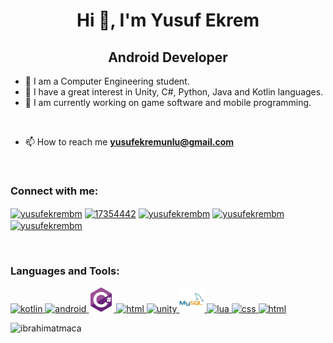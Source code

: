 <h1 align="center">Hi 👋, I'm Yusuf Ekrem</h1>
<h2 align="center">Android Developer</h2>

- 👀 I am a Computer Engineering student.
- 👾 I have a great interest in Unity, C#, Python, Java and Kotlin languages.
- 💞️ I am currently working on game software and mobile programming.
<br>

- 📫 How to reach me **yusufekremunlu@gmail.com**
<br>


<h3 align="left">Connect with me:</h3>
<p align="left">
<a href="https://linkedin.com/in/yusufekrembm" target="blank"><img align="center" src="https://raw.githubusercontent.com/rahuldkjain/github-profile-readme-generator/master/src/images/icons/Social/linked-in-alt.svg" alt="yusufekrembm" height="30" width="40" /></a>
<a href="https://stackoverflow.com/users/17354442" target="blank"><img align="center" src="https://raw.githubusercontent.com/rahuldkjain/github-profile-readme-generator/master/src/images/icons/Social/stack-overflow.svg" alt="17354442" height="30" width="40" /></a>
<a href="https://instagram.com/yusufekrembm" target="blank"><img align="center" src="https://raw.githubusercontent.com/rahuldkjain/github-profile-readme-generator/master/src/images/icons/Social/instagram.svg" alt="yusufekrembm" height="30" width="40" /></a>  
<a href="https://discord.gg/kMvBj2F" target="blank"><img align="center" src="https://www.svgrepo.com/show/353655/discord-icon.svg" alt="yusufekrembm" height="30" width="40" /></a>
<a href="https://www.reddit.com/user/yusufekrembm" target="blank"><img align="center" src="https://www.svgrepo.com/show/271111/reddit.svg" alt="yusufekrembm" height="30" width="40" /></a>
</p>
<br>

<h3 align="left">Languages and Tools:</h3>
<p align="left">
<a href="" target="" rel="noreferrer"> <img src="https://www.svgrepo.com/show/303617/kotlin-1-logo.svg" alt="kotlin" width="40" height="40"</a>
<a href="" target="" rel="noreferrer"> <img src="https://www.svgrepo.com/show/28684/android.svg" alt="android" width="40" height="40"/> </a>
<a href="" target="" rel="noreferrer"> <img src="https://raw.githubusercontent.com/devicons/devicon/master/icons/csharp/csharp-original.svg" alt="csharp" width="40" height="40"/>
<a href="" target="" rel="noreferrer"> <img src="https://www.svgrepo.com/show/374016/python.svg" alt="html" width="40" height="40"/> </a>
</a> <a href="" target="" rel="noreferrer"> <img src="https://www.vectorlogo.zone/logos/unity3d/unity3d-icon.svg" alt="unity" width="40" height="40"/> </a>
<a href="" target="" rel="noreferrer"> <img src="https://raw.githubusercontent.com/devicons/devicon/master/icons/mysql/mysql-original-wordmark.svg" alt="mysql" width="40" height="40"/> </a>
<a href="" target="" rel="noreferrer"> <img src="https://www.svgrepo.com/show/354020/lua.svg" alt="lua" width="40" height="40"/> </a>
<a href="" target="" rel="noreferrer"> <img src="https://www.svgrepo.com/show/349330/css3.svg" alt="css" width="40" height="40"/> </a>  </a>
<a href="" target="" rel="noreferrer"> <img src="https://www.svgrepo.com/show/349402/html5.svg" alt="html" width="40" height="40"/> </a>
<br>
<p><img align="left" src="https://github-readme-stats.vercel.app/api/top-langs?username=ibrahimatmaca&show_icons=true&locale=en&layout=compact" alt="ibrahimatmaca" /></p>
